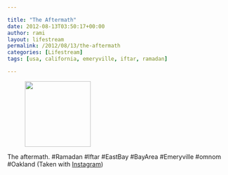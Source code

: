 ```yaml
---

title: "The Aftermath"
date: 2012-08-13T03:50:17+00:00
author: rami
layout: lifestream 
permalink: /2012/08/13/the-aftermath
categories: [Lifestream]
tags: [usa, california, emeryville, iftar, ramadan]

---
```


<div id='gallery-18' class='gallery galleryid-1985 gallery-columns-3 gallery-size-thumbnail'>
  <figure class='gallery-item'> 
  
  <div class='gallery-icon landscape'>
    <a href='http://139.59.20.41/2012/08/13/the-aftermath-ramadan-iftar-eastbay-bayarea/attachment/1986/'><img width="150" height="150" src="http://139.59.20.41/wp-content/uploads/2012/08/tumblr_m8odbtbgqh1qb4qlko1_1280-150x150.jpg" class="attachment-thumbnail size-thumbnail" alt="" srcset="http://139.59.20.41/wp-content/uploads/2012/08/tumblr_m8odbtbgqh1qb4qlko1_1280-150x150.jpg 150w, http://139.59.20.41/wp-content/uploads/2012/08/tumblr_m8odbtbgqh1qb4qlko1_1280-300x300.jpg 300w, http://139.59.20.41/wp-content/uploads/2012/08/tumblr_m8odbtbgqh1qb4qlko1_1280-100x100.jpg 100w, http://139.59.20.41/wp-content/uploads/2012/08/tumblr_m8odbtbgqh1qb4qlko1_1280.jpg 612w" sizes="100vw" /></a>
  </div></figure>
</div>

The aftermath. #Ramadan #Iftar #EastBay #BayArea #Emeryville #omnom #Oakland (Taken with [Instagram](http://instagram.com))
